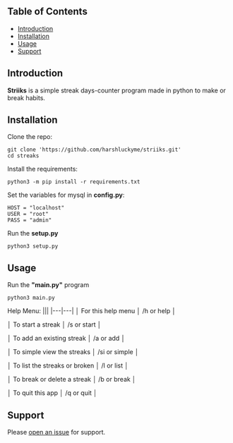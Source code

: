 


## Table of Contents
- [Introduction](#introduction)
- [Installation](#installation)
- [Usage](#usage)
- [Support](#support)

## Introduction
**Striiks** is a simple streak days-counter program made in python to make or break habits.

## Installation

Clone the repo:
```
git clone 'https://github.com/harshluckyme/striiks.git'
cd streaks
```

Install the requirements:
```
python3 -m pip install -r requirements.txt
```

Set the variables for mysql in **config.py**:
```
HOST = "localhost"
USER = "root"
PASS = "admin"
```

Run the **setup.py**
```
python3 setup.py
```


## Usage

Run the **"main.py"** program
```
python3 main.py
```

Help Menu:
|||
|---|---|
│ For this help menu            │ /h or help    │

│ To start a streak             │ /s or start   │

│ To add an existing streak     │ /a or add     │

│ To simple view the streaks    │ /si or simple │

│ To list the streaks or broken │ /l or list    │

│ To break or delete a streak   │ /b or break   │

│ To quit this app              │ /q or quit    │

## Support

Please [open an issue](https://github.com/harshluckyme/striiks/issues/new) for support.
